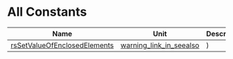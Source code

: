 # All Constants


| Name | Unit | Description |
|---|---|---|
| [rsSetValueOfEnclosedElements](warning_link_in_seealso.md#rsSetValueOfEnclosedElements) | [warning_link_in_seealso](warning_link_in_seealso.md) | ) |

